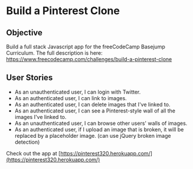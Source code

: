 # Build a Pinterest Clone

Objective 
------

Build a full stack Javascript app for the freeCodeCamp Basejump Curriculum. 
The full description is here: https://www.freecodecamp.com/challenges/build-a-pinterest-clone

User Stories
------

* As an unauthenticated user, I can login with Twitter.
* As an authenticated user, I can link to images.
* As an authenticated user, I can delete images that I've linked to.
* As an authenticated user, I can see a Pinterest-style wall of all the images I've linked to.
* As an unauthenticated user, I can browse other users' walls of images.
* As an authenticated user, if I upload an image that is broken, it will be replaced by a placeholder image. (can use jQuery broken image detection)

Check out the app at [https://pinterest320.herokuapp.com/](https://pinterest320.herokuapp.com/)